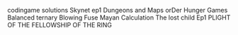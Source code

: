 codingame solutions
Skynet ep1
Dungeons and Maps
orDer
Hunger Games
Balanced ternary
Blowing Fuse
Mayan Calculation
The lost child Ep1
PLIGHT OF THE FELLOWSHIP OF THE RING

